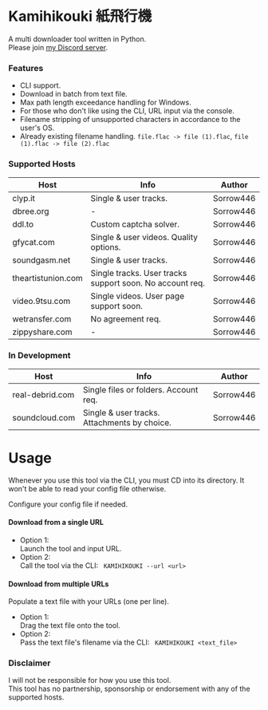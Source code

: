 # Kamihikouki 紙飛行機
A multi downloader tool written in Python.  
Please join [my Discord server](https://discord.gg/2WGqT7B).

### Features
- CLI support.
- Download in batch from text file.
- Max path length exceedance handling for Windows.
- For those who don't like using the CLI, URL input via the console.
- Filename stripping of unsupported characters in accordance to the user's OS.
- Already existing filename handling. `file.flac -> file (1).flac`, `file (1).flac -> file (2).flac`

### Supported Hosts
| Host  | Info | Author |
| ------------- | ------------- | ------------- 
| clyp.it | Single & user tracks. | Sorrow446
| dbree.org | - | Sorrow446
| ddl.to | Custom captcha solver. | Sorrow446
| gfycat.com | Single & user videos. Quality options. | Sorrow446
| soundgasm.net | Single & user tracks. | Sorrow446
| theartistunion.com | Single tracks. User tracks support soon. No account req. | Sorrow446
| video.9tsu.com | Single videos. User page support soon. | Sorrow446
| wetransfer.com | No agreement req. | Sorrow446
| zippyshare.com | - | Sorrow446

### In Development
| Host  | Info | Author |
| ------------- | ------------- | ------------- 
| real-debrid.com | Single files or folders. Account req. | Sorrow446
| soundcloud.com | Single & user tracks. Attachments by choice. | Sorrow446

# Usage 
Whenever you use this tool via the CLI, you must CD into its directory. It won't be able to read your config file otherwise.

Configure your config file if needed.  
#### Download from a single URL
- Option 1:  
Launch the tool and input URL.
- Option 2:  
Call the tool via the CLI:
``` KAMIHIKOUKI --url <url>```  

#### Download from multiple URLs
Populate a text file with your URLs (one per line).
- Option 1:  
Drag the text file onto the tool.
- Option 2:  
Pass the text file's filename via the CLI:
``` KAMIHIKOUKI <text_file>```  

### Disclaimer
I will not be responsible for how you use this tool.     
This tool has no partnership, sponsorship or endorsement with any of the supported hosts.  
